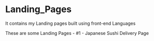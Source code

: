 # Landing_Pages
It contains my Landing pages built using front-end Languages 

These are some Landing Pages - 
#1 - Japanese Sushi Delivery Page
